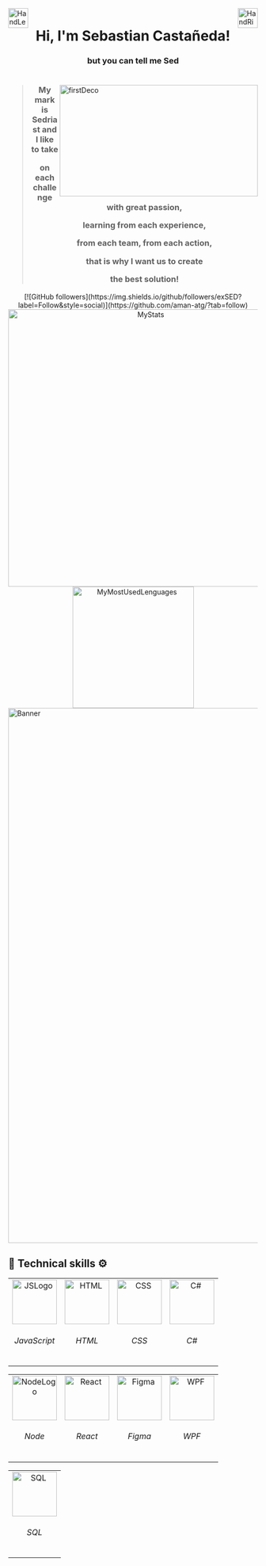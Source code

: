 <img alt="HandLeftDeco" src="https://github.com/TheDudeThatCode/TheDudeThatCode/blob/master/Assets/Hi.gif" align="left" width="40"/>
<img alt="HandRightDeco" src="https://github.com/TheDudeThatCode/TheDudeThatCode/blob/master/Assets/Hi.gif" align="right" width="40"/>

<h1 align="center">Hi, I'm Sebastian Castañeda!</h1>
<h3 align="center">but you can tell me Sed</h3>

<h1></h1>

<img  alt="firstDeco" src="https://firebasestorage.googleapis.com/v0/b/port-e39af.appspot.com/o/MarkSED.svg?alt=media&token=328e9622-4b09-479c-9822-113c04c480aa" align="right" width="400" height="225"/>
<h3 align="center">
	
> My mark is Sedriast and I like to take
> 
> on each challenge with great passion,
> 
> learning from each experience,
> 
> from each team, from each action,
> 
> that is why I want us to create
> 
> the best solution!

</h3>

<div align="center">
[![GitHub followers](https://img.shields.io/github/followers/exSED?label=Follow&style=social)](https://github.com/aman-atg/?tab=follow)
</div>

<div align="center">
	<img alt="MyStats" src="https://github-readme-stats.vercel.app/api?username=exSED&show_icons=true&theme=transparent" width="560"/>
	<img alt="MyMostUsedLenguages" src="https://github-readme-stats.vercel.app/api/top-langs/?username=exSED&theme=transparent&hide=glsl" width="245"/>
</div>

<img align="center" alt="Banner" src="https://firebasestorage.googleapis.com/v0/b/port-e39af.appspot.com/o/DecoLine.svg?alt=media&token=cdde560b-fa00-4ddd-8bb7-54f888cd62c8" width="1080" />

<h2>🧰	Technical skills	⚙️</h2>

<table align="center">
	<tbody>
		<td align="center">
			<img alt="JSLogo" src="https://firebasestorage.googleapis.com/v0/b/port-e39af.appspot.com/o/Icons%2Fcolor%2FJS.svg?alt=media&token=755bea87-c0f9-4582-a9cc-919fa29d33d7" width="90"/>
			<h6 >JavaScript</h6>
		</td>
		<td align="center">
			<img alt="HTML" src="https://firebasestorage.googleapis.com/v0/b/port-e39af.appspot.com/o/Icons%2Fcolor%2FHTML5.svg?alt=media&token=10499ac9-6bae-43f7-81b5-52624b5079dd" width="90"/>
			<h6 >HTML</h6>
		</td>
		<td align="center">
			<img alt="CSS" src="https://firebasestorage.googleapis.com/v0/b/port-e39af.appspot.com/o/Icons%2Fcolor%2FCSS3.svg?alt=media&token=3680e592-8aa3-43c6-ab9d-759ca1476238" width="90"/>
			<h6 >CSS</h6>
		</td>
		<td align="center">
			<img alt="C#" src="https://firebasestorage.googleapis.com/v0/b/port-e39af.appspot.com/o/Icons%2Fcolor%2Fc%23.svg?alt=media&token=92ff2bad-4392-4e88-9c84-5249b4fe089b" width="90"/>
			<h6 >C#</h6>
		</td>
	</tbody>
</table>
<table align="center">
	<tbody>
		<td align="center">
			<img alt="NodeLogo" src="https://firebasestorage.googleapis.com/v0/b/port-e39af.appspot.com/o/Icons%2Fcolor%2Fnodejs.svg?alt=media&token=b758655f-b68b-4854-895b-a5dd82738d6c" width="90"/>
			<h6 >Node</h6>
		</td>
		<td align="center">
			<img alt="React" src="https://firebasestorage.googleapis.com/v0/b/port-e39af.appspot.com/o/Icons%2Fcolor%2Freact.svg?alt=media&token=bb79e125-ae66-4318-9598-331182aaab51" width="90"/>
			<h6 >React</h6>
		</td>
		<td align="center">
			<img alt="Figma" src="https://firebasestorage.googleapis.com/v0/b/port-e39af.appspot.com/o/Icons%2Fcolor%2Ffigma.svg?alt=media&token=f6d0844e-d3c5-4cc9-8684-dc1413fb6b6c" width="90"/>
			<h6 >Figma</h6>
		</td>
		<td align="center">
			<img alt="WPF" src="https://firebasestorage.googleapis.com/v0/b/port-e39af.appspot.com/o/Icons%2Fcolor%2FWPF.svg?alt=media&token=11bda435-101b-41fc-b6c9-1bb9189747bf" width="90"/>
			<h6 >WPF</h6>
		</td>
 	</tbody>
</table>
<table align="center">
	<tbody>
		<td align="center">
			<img alt="SQL" src="https://firebasestorage.googleapis.com/v0/b/port-e39af.appspot.com/o/Icons%2Fcolor%2Fsql.svg?alt=media&token=c24b0c65-3824-4e69-8283-3e25eb4ee099" width="90"/>
			<h6 >SQL</h6>
		</td>
  	</tbody>
</table>
